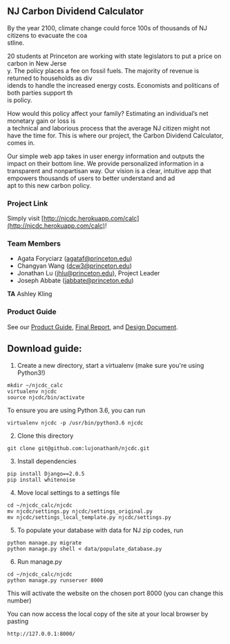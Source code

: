 ## NJ Carbon Dividend Calculator
By the year 2100, climate change could force 100s of thousands of NJ citizens to evacuate the coa\
stline.

20 students at Princeton are working with state legislators to put a price on carbon in New Jerse\
y.
The policy places a fee on fossil fuels. The majority of revenue is returned to households as div\
idends to handle the increased energy costs. Economists and politicans of both parties support th\
is policy.

How would this policy affect your family? Estimating an individual’s net monetary gain or loss is\
 a technical and laborious process that the average NJ citizen might not have the time for.
This is where our project, the Carbon Dividend Calculator, comes in.

Our simple web app takes in user energy information and outputs the impact on their bottom line.
We provide personalized information in a transparent and nonpartisan way.
Our vision is a clear, intuitive app that empowers thousands of users to better understand and ad\
apt to this new carbon policy.

### Project Link
Simply visit [http://njcdc.herokuapp.com/calc](http://njcdc.herokuapp.com/calc)!

### Team Members
* Agata Foryciarz (agataf@princeton.edu)
* Changyan Wang (dcw3@princeton.edu)
* Jonathan Lu (jhlu@princeton.edu), Project Leader
* Joseph Abbate (jabbate@princeton.edu)

**TA** Ashley Kling

### Product Guide
See our	[Product Guide](productguide.pdf), [Final Report](report.pdf),
and [Design Document](https://docs.google.com/document/d/1sv3MZDi_xgblEW\WQ9fWndEvr\kxYzvYnJwBo3Je24WTc/edit?usp=sharing).

## Download guide:
1. Create a new directory, start a virtualenv (make sure you're using Python3!)
```
mkdir ~/njcdc_calc
virtualenv njcdc
source njcdc/bin/activate
```
To ensure you are using Python 3.6, you can run
```
virtualenv njcdc -p /usr/bin/python3.6 njcdc
```
2. Clone this directory
```
git clone git@github.com:lujonathanh/njcdc.git
```
3. Install dependencies
```
pip install Django==2.0.5
pip install whitenoise
```
4. Move local settings to a settings file
```
cd ~/njcdc_calc/njcdc 
mv njcdc/settings.py njcdc/settings_original.py
mv njcdc/settings_local_template.py njcdc/settings.py
```

5. To populate your database with data for NJ zip codes, run

```
python manage.py migrate
python manage.py shell < data/populate_database.py
```

6. Run manage.py
```
cd ~/njcdc_calc/njcdc
python manage.py runserver 8000
```
This will activate the website on the chosen port 8000 (you can change this number)

You can now access the local copy of the site at your local browser by pasting
```
http://127.0.0.1:8000/
```

